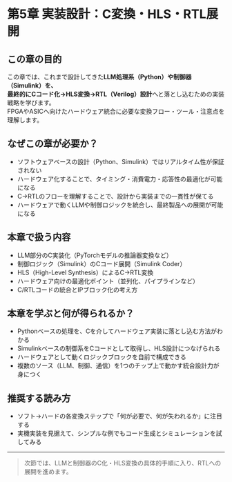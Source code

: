 # 第5章 実装設計：C変換・HLS・RTL展開

## この章の目的

この章では、これまで設計してきた**LLM処理系（Python）**や**制御器（Simulink）**を、  
最終的に**Cコード化→HLS変換→RTL（Verilog）設計**へと落とし込むための実装戦略を学びます。  
FPGAやASICへ向けたハードウェア統合に必要な変換フロー・ツール・注意点を理解します。

## なぜこの章が必要か？

- ソフトウェアベースの設計（Python、Simulink）ではリアルタイム性が保証されない  
- ハードウェア化することで、タイミング・消費電力・応答性の最適化が可能になる  
- C→RTLのフローを理解することで、設計から実装までの一貫性が保てる  
- ハードウェアで動くLLMや制御ロジックを統合し、最終製品への展開が可能になる

## 本章で扱う内容

- LLM部分のC実装化（PyTorchモデルの推論器変換など）  
- 制御ロジック（Simulink）のCコード展開（Simulink Coder）  
- HLS（High-Level Synthesis）によるC→RTL変換  
- ハードウェア向けの最適化ポイント（並列化、パイプラインなど）  
- C/RTLコードの統合とIPブロック化の考え方

## 本章を学ぶと何が得られるか？

- Pythonベースの処理を、Cを介してハードウェア実装に落とし込む方法がわかる  
- Simulinkベースの制御系をCコードとして取得し、HLS設計につなげられる  
- ハードウェアとして動くロジックブロックを自前で構成できる  
- 複数のソース（LLM、制御、通信）を1つのチップ上で動かす統合設計力が身につく

## 推奨する読み方

- ソフト→ハードの各変換ステップで「何が必要で、何が失われるか」に注目する  
- 実機実装を見据えて、シンプルな例でもコード生成とシミュレーションを試してみる  

---

> 次節では、LLMと制御器のC化・HLS変換の具体的手順に入り、RTLへの展開を進めます。
